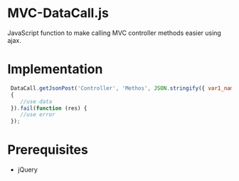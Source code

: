 # MVC-DataCall.js

JavaScript function to make calling MVC controller methods easier using ajax.

# Implementation


   ```js
    DataCall.getJsonPost('Controller', 'Methos', JSON.stringify({ var1_name: var1, var2_name: var2 })).done(function (data) 
    {
       //use data
    }).fail(function (res) {
       //use error
    });
   ```

# Prerequisites

* jQuery

